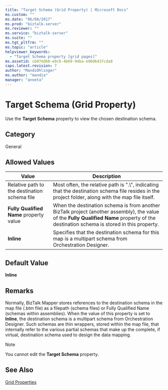 ```yaml
---
title: "Target Schema (Grid Property) | Microsoft Docs"
ms.custom: ""
ms.date: "06/08/2017"
ms.prod: "biztalk-server"
ms.reviewer: ""
ms.service: "biztalk-server"
ms.suite: ""
ms.tgt_pltfrm: ""
ms.topic: "article"
helpviewer_keywords: 
  - "Target Schema property [grid pages]"
ms.assetid: cb07dd68-e0cb-4b69-94ba-e90d6437cda8
caps.latest.revision: 7
author: "MandiOhlinger"
ms.author: "mandia"
manager: "anneta"
---
```

# Target Schema (Grid Property)
Use the **Target Schema** property to view the chosen destination schema.  
  
## Category  
 General  
  
## Allowed Values  
  
|Value|Description|  
|-----------|-----------------|  
|Relative path to the destination schema file|Most often, the relative path is ".\\", indicating that the destination schema file resides in the project folder, along with the map file itself.|  
|**Fully Qualified Name** property value|When the destination schema is from another BizTalk project (another assembly), the value of the **Fully Qualified Name** property of the destination schema is stored in this property.|  
|**Inline**|Specifies that the destination schema for this map is a multipart schema from Orchestration Designer.|  
  
## Default Value  
 **Inline**  
  
## Remarks  
 Normally, BizTalk Mapper stores references to the destination schema in the map file (.btm file) as a filepath (schema files) or Fully Qualified Name (schemas within assemblies). When the value of this property is set to **Inline**, the destination schema is a multipart schema from Orchestration Designer. Such schemas are thin wrappers, stored within the map file, that internally refer to the various partial schemas that make up the complete, if virtual, destination schema used to design the data mapping.  
  
> [!NOTE]
>  You cannot edit the **Target Schema**  property.  
  
## See Also  
 [Grid Properties](../core/grid-properties.md)